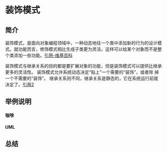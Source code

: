 # 装饰模式

## 简介

装饰模式，是面向对象编程领域中，一种动态地往一个类中添加新的行为的设计模式。就功能而言，修饰模式相比生成子类更为灵活，这样可以给某个对象而不是整个类添加一些功能。[引用-维基百科]()

装饰模式与继承关系的目的都是要扩展对象的功能，但是装饰模式可以提供比继承更多的灵活性。 装饰模式允许系统动态决定“贴上”一个需要的“装饰”，或者除 掉一个不需要的“装饰”。 继承关系则不同，继承关系是静态的，它在系统运行前就决定了。[引用2](https://blog.csdn.net/zhshulin/article/details/38665187)

## 举例说明

#### 咖啡

#### UML

## 总结